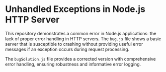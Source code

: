 # Unhandled Exceptions in Node.js HTTP Server

This repository demonstrates a common error in Node.js applications: the lack of proper error handling in HTTP servers.  The `bug.js` file shows a basic server that is susceptible to crashing without providing useful error messages if an exception occurs during request processing.

The `bugSolution.js` file provides a corrected version with comprehensive error handling, ensuring robustness and informative error logging.